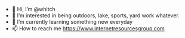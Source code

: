 - 👋 Hi, I’m @whitch
- 👀 I’m interested in being outdoors, lake, sports, yard work whatever.
- 🌱 I’m currently learning something new everyday
- 📫 How to reach me https://www.internetresourcesgroup.com

<!---
whitch/whitch is a ✨ special ✨ repository because its `README.md` (this file) appears on your GitHub profile.
You can click the Preview link to take a look at your changes.
--->
